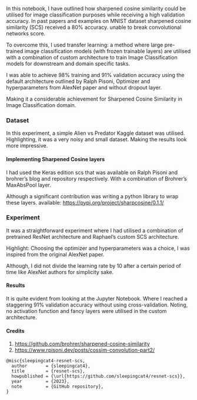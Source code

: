 In this notebook, I have outlined how sharpened cosine similarity could be utilised for image classification purposes while receiving a high validation accuracy. In past papers and examples on MNIST dataset sharpened cosine similarity (SCS) received a 80% accuracy. unable to break convolutional networks score. 

To overcome this, I used transfer learning: a method where large pre-trained image classification models (with frozen trainable layers) are utilised with a combination of custom architecture to train Image Classification models for downstream and domain specific tasks. 

I was able to achieve 98% training and 91% validation accuracy using the default architecture outlined by Ralph Pisoni, Optimizer and hyperparameters from AlexNet paper and without dropout layer. 

Making it a considerable achievement for Sharpened Cosine Similarity in Image Classification domain. 

### Dataset
In this experiment, a simple Alien vs Predator Kaggle dataset was utilised. Highlighting, it was a very noisy and small dataset. Making the results look more impressive. 

#### Implementing Sharpened Cosine layers
I had used the Keras edition scs that was available on Ralph Pisoni and brohrer’s blog and repository respectively. With a combination of Brohrer’s MaxAbsPool layer. 

Although a significant contribution was writing a python library to wrap these layers. available: https://pypi.org/project/sharpcosine/0.1.1/

### Experiment
It was a straightforward experiment where I had utilised a combination of pretrained ResNet architecture and Raphael’s custom SCS architecture. 

Highlight: Choosing the optimizer and hyperparameters was  a choice, I was inspired from the original AlexNet paper.

Although, I did not divide the learning rate by 10 after a certain period of time like AlexNet authors for simplicity sake. 

#### Results
It is quite evident from looking at the Jupyter Notebook. Where I reached a staggering 91% validation accuracy without using cross-validation. Noting, no activation function and fancy layers were utilised in the custom architecture. 

#### Credits
1. https://github.com/brohrer/sharpened-cosine-similarity
2. https://www.rpisoni.dev/posts/cossim-convolution-part2/

```
@misc{sleepingcat4-resnet-scs,
  author       = {sleepingcat4},
  title        = {resnet-scs},
  howpublished = {\url{https://github.com/sleepingcat4/resnet-scs}},
  year         = {2023},
  note         = {GitHub repository},
}
```
